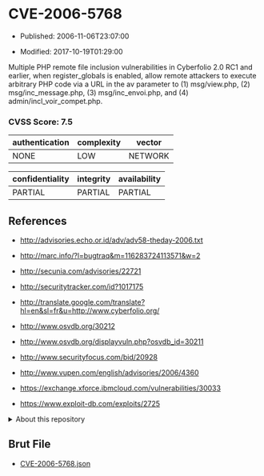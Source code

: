 # CVE-2006-5768

- Published: 2006-11-06T23:07:00

- Modified: 2017-10-19T01:29:00

Multiple PHP remote file inclusion vulnerabilities in Cyberfolio 2.0 RC1 and earlier, when register_globals is enabled, allow remote attackers to execute arbitrary PHP code via a URL in the av parameter to (1) msg/view.php, (2) msg/inc_message.php, (3) msg/inc_envoi.php, and (4) admin/incl_voir_compet.php.

### CVSS Score: **7.5**

| authentication | complexity | vector |
| --- | --- | --- |
| NONE | LOW | NETWORK |

| confidentiality | integrity | availability |
| --- | --- | --- |
| PARTIAL | PARTIAL | PARTIAL |

## References

* http://advisories.echo.or.id/adv/adv58-theday-2006.txt

* http://marc.info/?l=bugtraq&m=116283724113571&w=2

* http://secunia.com/advisories/22721

* http://securitytracker.com/id?1017175

* http://translate.google.com/translate?hl=en&sl=fr&u=http://www.cyberfolio.org/

* http://www.osvdb.org/30212

* http://www.osvdb.org/displayvuln.php?osvdb_id=30211

* http://www.securityfocus.com/bid/20928

* http://www.vupen.com/english/advisories/2006/4360

* https://exchange.xforce.ibmcloud.com/vulnerabilities/30033

* https://www.exploit-db.com/exploits/2725

<details>
<summary>About this repository</summary> 

  This repository is part of the project [Live Hack CVE](https://github.com/Live-Hack-CVE). Main website can be found [www.live-hack.org](https://www.live-hack.org) 
  
  Made by [Sn0wAlice](https://github.com/Sn0wAlice) for the people that care about security and need to have a feed of the latest CVEs. Hope you enjoy it, don't forget to star the repo and follow me on [Twitter](https://twitter.com/Sn0wAlice) and [Github](https://github.com/Sn0wAlice). And that is my [personnal website](https://www.alice-snow.me/)

  - [Home Page](https://github.com/Live-Hack-CVE)
  - [Framework](https://github.com/Live-Hack-CVE/cve-framework)
  - [CVE database](https://github.com/Live-Hack-CVE/full_database)
  - [Changelog](https://github.com/Live-Hack-CVE/Changelog)
</details>

## Brut File

* [CVE-2006-5768.json](https://raw.githubusercontent.com/Live-Hack-CVE/full_database/main/cves/2006/CVE-2006-5768.json)

